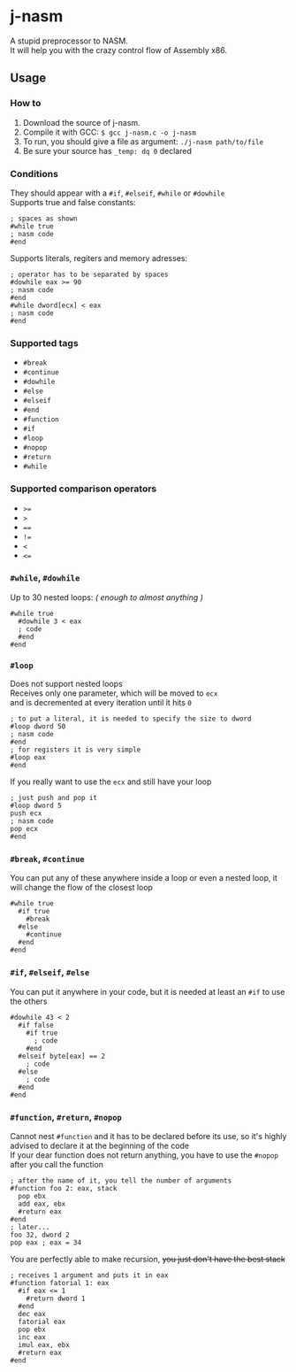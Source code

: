 j-nasm
=========
A stupid preprocessor to NASM. <br>
It will help you with the crazy control flow of Assembly x86.<br>

## Usage
### How to
1. Download the source of j-nasm.
2. Compile it with GCC: `$ gcc j-nasm.c -o j-nasm`
3. To run, you should give a file as argument: `./j-nasm path/to/file`
4. Be sure your source has `_temp: dq 0` declared

### Conditions
They should appear with a `#if`, `#elseif`, `#while` or `#dowhile`<br>
Supports true and false constants:
```
; spaces as shown
#while true
; nasm code
#end
```
Supports literals, regiters and memory adresses:
```
; operator has to be separated by spaces
#dowhile eax >= 90
; nasm code
#end
#while dword[ecx] < eax
; nasm code
#end
```
### Supported tags
* `#break`
* `#continue`
* `#dowhile`
* `#else`
* `#elseif`
* `#end`
* `#function`
* `#if`
* `#loop`
* `#nopop`
* `#return`
* `#while`

### Supported comparison operators
* `>=`
* `>`
* `==`
* `!=`
* `<`
* `<=`

### `#while`, `#dowhile`
Up to 30 nested loops: _( enough to almost anything )_
```
#while true
  #dowhile 3 < eax
  ; code
  #end
#end
```
### `#loop`
Does not support nested loops <br>
Receives only one parameter, which will be moved to `ecx` <br>
and is decremented at every iteration until it hits `0`
```
; to put a literal, it is needed to specify the size to dword
#loop dword 50
; nasm code
#end
; for registers it is very simple
#loop eax
#end
```
If you really want to use the `ecx` and still have your loop
```
; just push and pop it
#loop dword 5
push ecx
; nasm code
pop ecx
#end
```
### `#break`, `#continue`
You can put any of these anywhere inside a loop or even a nested loop,
it will change the flow of the closest loop
```
#while true
  #if true
    #break
  #else
    #continue
  #end
#end
```
### `#if`, `#elseif`, `#else`
You can put it anywhere in your code,
but it is needed at least an `#if` to use the others
```
#dowhile 43 < 2
  #if false
    #if true
      ; code
    #end
  #elseif byte[eax] == 2
    ; code
  #else
    ; code
  #end
#end
```
### `#function`, `#return`, `#nopop`
Cannot nest `#function` and it has to be declared before its use,
so it's highly advised to declare it at the beginning of the code<br>
If your dear function does not return anything, you have to use the `#nopop` after you call the function
```
; after the name of it, you tell the number of arguments
#function foo 2: eax, stack
  pop ebx
  add eax, ebx
  #return eax
#end
; later...
foo 32, dword 2
pop eax ; eax = 34
```
You are perfectly able to make recursion, ~~you just don't have the best stack~~
```
; receives 1 argument and puts it in eax
#function fatorial 1: eax
  #if eax <= 1
    #return dword 1
  #end
  dec eax
  fatorial eax
  pop ebx
  inc eax
  imul eax, ebx
  #return eax
#end
```
